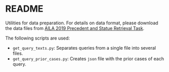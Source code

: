 # README

Utilities for data preparation. For details on data format, please download
the data files from [AILA 2019 Precedent and Statue Retrieval
Task](https://zenodo.org/record/4063986#.X3dDPMIzaUl).

The following scripts are used:

- `get_query_texts.py`: Separates queries from a single file into several files.
- `get_query_prior_cases.py`: Creates `json` file with the prior cases of each
  query.
